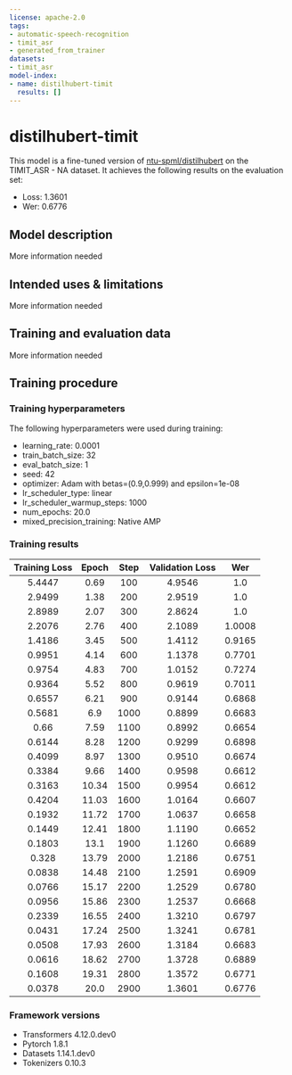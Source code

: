 ```yaml
---
license: apache-2.0
tags:
- automatic-speech-recognition
- timit_asr
- generated_from_trainer
datasets:
- timit_asr
model-index:
- name: distilhubert-timit
  results: []
---
```


<!-- This model card has been generated automatically according to the information the Trainer had access to. You
should probably proofread and complete it, then remove this comment. -->

# distilhubert-timit

This model is a fine-tuned version of [ntu-spml/distilhubert](https://huggingface.co/ntu-spml/distilhubert) on the TIMIT_ASR - NA dataset.
It achieves the following results on the evaluation set:
- Loss: 1.3601
- Wer: 0.6776

## Model description

More information needed

## Intended uses & limitations

More information needed

## Training and evaluation data

More information needed

## Training procedure

### Training hyperparameters

The following hyperparameters were used during training:
- learning_rate: 0.0001
- train_batch_size: 32
- eval_batch_size: 1
- seed: 42
- optimizer: Adam with betas=(0.9,0.999) and epsilon=1e-08
- lr_scheduler_type: linear
- lr_scheduler_warmup_steps: 1000
- num_epochs: 20.0
- mixed_precision_training: Native AMP

### Training results

| Training Loss | Epoch | Step | Validation Loss | Wer    |
|:-------------:|:-----:|:----:|:---------------:|:------:|
| 5.4447        | 0.69  | 100  | 4.9546          | 1.0    |
| 2.9499        | 1.38  | 200  | 2.9519          | 1.0    |
| 2.8989        | 2.07  | 300  | 2.8624          | 1.0    |
| 2.2076        | 2.76  | 400  | 2.1089          | 1.0008 |
| 1.4186        | 3.45  | 500  | 1.4112          | 0.9165 |
| 0.9951        | 4.14  | 600  | 1.1378          | 0.7701 |
| 0.9754        | 4.83  | 700  | 1.0152          | 0.7274 |
| 0.9364        | 5.52  | 800  | 0.9619          | 0.7011 |
| 0.6557        | 6.21  | 900  | 0.9144          | 0.6868 |
| 0.5681        | 6.9   | 1000 | 0.8899          | 0.6683 |
| 0.66          | 7.59  | 1100 | 0.8992          | 0.6654 |
| 0.6144        | 8.28  | 1200 | 0.9299          | 0.6898 |
| 0.4099        | 8.97  | 1300 | 0.9510          | 0.6674 |
| 0.3384        | 9.66  | 1400 | 0.9598          | 0.6612 |
| 0.3163        | 10.34 | 1500 | 0.9954          | 0.6612 |
| 0.4204        | 11.03 | 1600 | 1.0164          | 0.6607 |
| 0.1932        | 11.72 | 1700 | 1.0637          | 0.6658 |
| 0.1449        | 12.41 | 1800 | 1.1190          | 0.6652 |
| 0.1803        | 13.1  | 1900 | 1.1260          | 0.6689 |
| 0.328         | 13.79 | 2000 | 1.2186          | 0.6751 |
| 0.0838        | 14.48 | 2100 | 1.2591          | 0.6909 |
| 0.0766        | 15.17 | 2200 | 1.2529          | 0.6780 |
| 0.0956        | 15.86 | 2300 | 1.2537          | 0.6668 |
| 0.2339        | 16.55 | 2400 | 1.3210          | 0.6797 |
| 0.0431        | 17.24 | 2500 | 1.3241          | 0.6781 |
| 0.0508        | 17.93 | 2600 | 1.3184          | 0.6683 |
| 0.0616        | 18.62 | 2700 | 1.3728          | 0.6889 |
| 0.1608        | 19.31 | 2800 | 1.3572          | 0.6771 |
| 0.0378        | 20.0  | 2900 | 1.3601          | 0.6776 |


### Framework versions

- Transformers 4.12.0.dev0
- Pytorch 1.8.1
- Datasets 1.14.1.dev0
- Tokenizers 0.10.3
